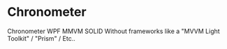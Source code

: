 # Chronometer
Chronometer WPF MMVM SOLID
Without frameworks like a 
"MVVM Light Toolkit" / "Prism" / Etc..

